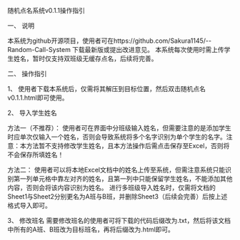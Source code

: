 随机点名系统v0.1.1操作指引

一、	说明

本系统为github开源项目，使用者可在https://github.com/Sakura1145/--Random-Call-System 下载最新版或提出改进意见。
本系统每次使用时需上传学生姓名，暂时仅支持双班级无缓存点名，后续将完善。

二、	操作指引

1、 使用者下载本系统后，仅需将其解压到目标位置，然后双击随机点名v0.1.1.html即可使用。

2、	导入学生姓名

方法一（不推荐）：
使用者可在界面中分班级输入姓名，但需要注意的是添加学生时应单次仅输入一个姓名，否则会导致系统将多个名字识别为单个学生的名字。注意：本方法暂不支持修改学生姓名，且本方法操作后需点击保存至Excel，否则将不会保存所填姓名！

方法二：
使用者可以将本地Excel文档中的姓名上传至系统，但需注意系统只能识别第一列单元格中靠左对齐的姓名，且第一列中只能保留学生姓名，不能添加其他内容，否则会将该内容识别为姓名。
进行多班级导入姓名时，仅需将文档的Sheet1与Sheet2分别更名为A班与B班，并删除Sheet3（后续会完善）后按上述格式导入即可。

3、	修改班名
需要修改班名的使用者可将下载的代码后缀改为.txt，然后将该文档中所有的A班、B班改为目标班名，再将后缀改为.html即可。
